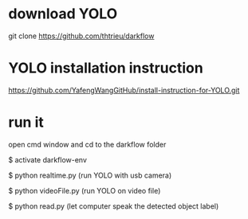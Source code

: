 # download YOLO
git clone https://github.com/thtrieu/darkflow 

# YOLO installation instruction
https://github.com/YafengWangGitHub/install-instruction-for-YOLO.git

# run it
open cmd window and cd to the darkflow folder

$ activate darkflow-env

$ python realtime.py (run YOLO with usb camera)

$ python videoFile.py (run YOLO on video file)

$ python read.py (let computer speak the detected object label)


